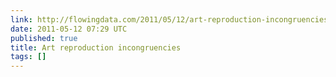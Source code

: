 ```yaml
---
link: http://flowingdata.com/2011/05/12/art-reproduction-incongruencies/
date: 2011-05-12 07:29 UTC
published: true
title: Art reproduction incongruencies
tags: []
---
```



